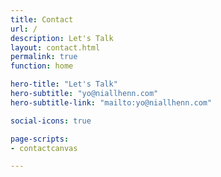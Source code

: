```yaml
---
title: Contact
url: /
description: Let's Talk
layout: contact.html
permalink: true
function: home

hero-title: "Let's Talk"
hero-subtitle: "yo@niallhenn.com"
hero-subtitle-link: "mailto:yo@niallhenn.com"

social-icons: true

page-scripts:
- contactcanvas

---
```

